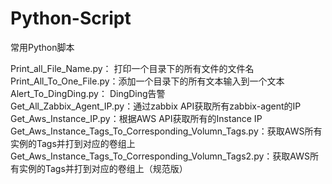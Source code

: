 # Python-Script
常用Python脚本  

Print_all_File_Name.py： 打印一个目录下的所有文件的文件名  
Print_All_To_One_File.py：添加一个目录下的所有文本输入到一个文本  
Alert_To_DingDing.py： DingDing告警  
Get_All_Zabbix_Agent_IP.py：通过zabbix API获取所有zabbix-agent的IP  
Get_Aws_Instance_IP.py：根据AWS API获取所有的Instance IP 
Get_Aws_Instance_Tags_To_Corresponding_Volumn_Tags.py：获取AWS所有实例的Tags并打到对应的卷组上  
Get_Aws_Instance_Tags_To_Corresponding_Volumn_Tags2.py：获取AWS所有实例的Tags并打到对应的卷组上（规范版）



